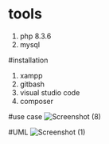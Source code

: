 # tools
1. php 8.3.6
2. mysql

#installation
1. xampp
2. gitbash
3. visual studio code
4. composer

#use case
![Screenshot (8)](https://github.com/kaidafirdaus/galerifoto_ketiga/assets/141295095/3623b33f-a4c5-44f7-aa7c-125163a91f13)

#UML
![Screenshot (1)](https://github.com/kaidafirdaus/galerifoto_ketiga/assets/141295095/31a881a8-75df-4ec5-b8ee-bed095a9265d)


